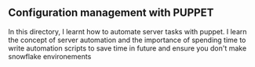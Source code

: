 ## Configuration management with PUPPET

In this directory, I learnt how to automate server tasks with puppet. I learn the concept of server automation and the importance of spending time to write automation scripts to save time in future and ensure you don't make snowflake environements
